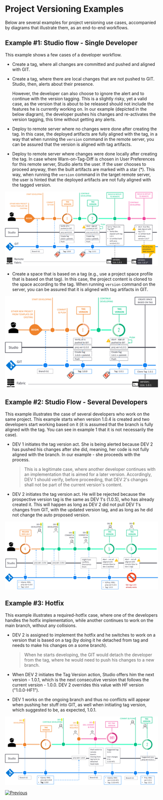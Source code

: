 # Project Versioning Examples

Below are several examples for project versioning use cases, accompanied by diagrams that illustrate them, as an end-to-end workflows.



## Example #1: Studio flow - Single Developer 

This example shows a few cases of a developer workflow.

* Create a tag, where all changes are committed and pushed and aligned with GIT.

* Create a tag, where there are local changes that are not pushed to GIT. Studio, then, alerts about their presence.

  However, the developer can also choose to ignore the alert and to continue with the version tagging. This is a slightly risky, yet a valid case, as the version that is about to be released should not include the features he is currently working on. In our example (depicted in the below diagram), the developer pushes his changes and re-activates the version tagging, this time without getting any alerts.

<studio> 

* Deploy to remote server where no changes were done after creating the tag. In this case, the deployed artifacts are fully aligned with the tag, in a way that when running the `version` command in the remote server, you can be assured that the version is aligned with tag artifacts.

* Deploy to remote server where changes were done locally after creating the tag. In case where Warn-on-Tag-Diff is chosen in User Preferences for this remote server, Studio alerts the user. If the user chooses to proceed anyway, then the built artifacts are marked with a star (*). This way, when running the `version` command in the target remote server, the user is hinted that the deployed artifacts are not fully aligned with the tagged version.



![diagram](images/04_single_dev_diagram.png)

</studio> 



<web>

* Create a space that is based on a tag (e.g., use a project space profile that is based on that tag). In this case, the project content is cloned to the space according to the tag. When running `version` command on the server, you can be assured that it is aligned with tag artifacts in GIT.

  

![diagram](images/04_web_single_dev_diagram.png)

</web>



## Example #2: Studio Flow - Several Developers

This example illustrates the case of several developers who work on the same project. This example starts when version 1.0.4 is created and two developers start working based on it (it is assumed that the branch is fully aligned with the tag. You can see in example 1 that it is not necessarily the case).

* DEV 1 initiates the tag version act. She is being alerted because DEV 2 has pushed his changes after she did, meaning, her code is not fully aligned with the branch. In our example - she proceeds with the process.

  >  This is a legitimate case, where another developer continues with an implementation that is aimed for a later version. Accordingly, DEV 1 should verify, before proceeding, that DEV 2's changes shall not be part of the current version's content.

* DEV 2 initiates the tag version act. He will be rejected because the prospective version tag is the same as DEV 1's (1.0.5), who has already created it. This will happen as long as DEV 2 did not pull DEV 1's changes from GIT, with the updated version tag, and as long as he did not change the auto proposed version.



![diagram](images/04_few_dev_diagram.png)



## Example #3: Hotfix

This example illustrates a required-hotfix case, where one of the developers handles the hotfix implementation, while another continues to work on the main branch, without any collisions.

* DEV 2 is assigned to implement the hotfix and he switches to work on a version that is based on a tag (by doing it he detached from tag and needs to make his changes on a some branch).

  > When he starts developing, the GIT would detach the developer from the tag, where he would need to push his changes to a new branch.
 
* When DEV 2 initiates the Tag Version action, Studio offers him the next version - 1.0.1, which is the next consecutive version that follows the current version - 1.0.0. DEV 2 overrides this value with HF version ("1.0.0-HF1").
* DEV 1 works on the ongoing branch and thus no conflicts will appear when pushing her stuff into GIT, as well when initiating tag version, which suggested to be, as expected, 1.0.1.



![diagram](images/04_hotfix_diagram.png)





[![Previous](/articles/images/Previous.png)](/articles/16_deploy_fabric/04_project_versioning.md)



